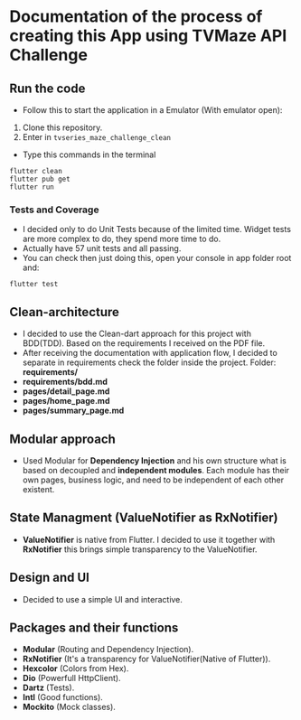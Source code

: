 # Documentation of the process of creating this App using TVMaze API Challenge

## Run the code
- Follow this to start the application in a Emulator (With emulator open):
1) Clone this repository.
2) Enter in `tvseries_maze_challenge_clean`

- Type this commands in the terminal
```
flutter clean
flutter pub get
flutter run
```
### Tests and Coverage
- I decided only to do Unit Tests because of the limited time. Widget tests are more complex to do, they spend more time to do.
- Actually have 57 unit tests and all passing.
- You can check then just doing this, open your console in app folder root and:
```
flutter test
```
## Clean-architecture
- I decided to use the Clean-dart approach for this project with BDD(TDD). Based on the requirements I received on the PDF file.
- After receiving the documentation with application flow, I decided to separate in requirements check the folder inside the project.
Folder: **requirements/**
- **requirements/bdd.md**
- **pages/detail_page.md**
- **pages/home_page.md**
- **pages/summary_page.md**

## Modular approach
- Used Modular for **Dependency Injection** and his own structure what is based on decoupled and **independent modules**. Each module has their own pages, business logic, and need to be independent of each other existent.

## State Managment (ValueNotifier as RxNotifier)
- **ValueNotifier** is native from Flutter. I decided to use it together with **RxNotifier** this brings simple transparency to the ValueNotifier.

## Design and UI
- Decided to use a simple UI and interactive.

## Packages and their functions
- **Modular** (Routing and Dependency Injection).
- **RxNotifier** (It's a transparency for ValueNotifier(Native of Flutter)).
- **Hexcolor** (Colors from Hex).
- **Dio** (Powerfull HttpClient).
- **Dartz** (Tests).
- **Intl** (Good functions).
- **Mockito** (Mock classes).
